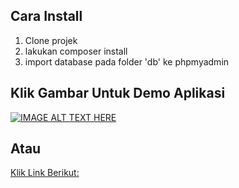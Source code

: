 ## Cara Install

1. Clone projek
2. lakukan composer install
3. import database pada folder 'db' ke phpmyadmin

## Klik Gambar Untuk Demo Aplikasi

[![IMAGE ALT TEXT HERE](gambar/preview.PNG)](https://www.youtube.com/watch?v=BW_km5iafBw)

## Atau

[Klik Link Berikut:](https://www.youtube.com/watch?v=BW_km5iafBw)
